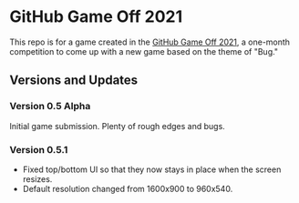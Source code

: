 # GitHub Game Off 2021

This repo is for a game created in the [GitHub Game Off 2021](https://github.blog/2021-11-01-game-off-2021-theme-announcement/), a one-month competition to come up with a new game based on the theme of "Bug."

## Versions and Updates

### Version 0.5 Alpha

Initial game submission. Plenty of rough edges and bugs.

### Version 0.5.1

* Fixed top/bottom UI so that they now stays in place when the screen resizes.
* Default resolution changed from 1600x900 to 960x540.

